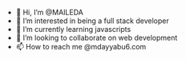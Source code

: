 - 👋 Hi, I’m @MAILEDA
- 👀 I’m interested in being a full stack developer
- 🌱 I’m currently learning javascripts
- 💞️ I’m looking to collaborate on web development
- 📫 How to reach me @mdayyabu6.com

<!---
MAILEDA/MAILEDA is a ✨ special ✨ repository because its `README.md` (this file) appears on your GitHub profile.
You can click the Preview link to take a look at your changes.
--->
